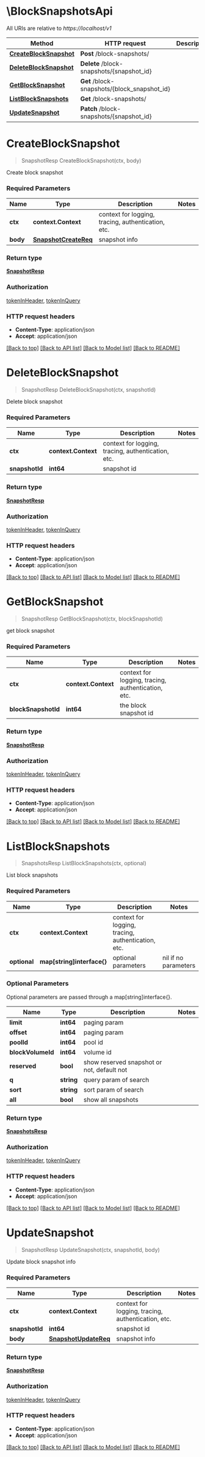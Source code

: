 # \BlockSnapshotsApi

All URIs are relative to *https://localhost/v1*

Method | HTTP request | Description
------------- | ------------- | -------------
[**CreateBlockSnapshot**](BlockSnapshotsApi.md#CreateBlockSnapshot) | **Post** /block-snapshots/ | 
[**DeleteBlockSnapshot**](BlockSnapshotsApi.md#DeleteBlockSnapshot) | **Delete** /block-snapshots/{snapshot_id} | 
[**GetBlockSnapshot**](BlockSnapshotsApi.md#GetBlockSnapshot) | **Get** /block-snapshots/{block_snapshot_id} | 
[**ListBlockSnapshots**](BlockSnapshotsApi.md#ListBlockSnapshots) | **Get** /block-snapshots/ | 
[**UpdateSnapshot**](BlockSnapshotsApi.md#UpdateSnapshot) | **Patch** /block-snapshots/{snapshot_id} | 


# **CreateBlockSnapshot**
> SnapshotResp CreateBlockSnapshot(ctx, body)


Create block snapshot

### Required Parameters

Name | Type | Description  | Notes
------------- | ------------- | ------------- | -------------
 **ctx** | **context.Context** | context for logging, tracing, authentication, etc.
  **body** | [**SnapshotCreateReq**](SnapshotCreateReq.md)| snapshot info | 

### Return type

[**SnapshotResp**](SnapshotResp.md)

### Authorization

[tokenInHeader](../README.md#tokenInHeader), [tokenInQuery](../README.md#tokenInQuery)

### HTTP request headers

 - **Content-Type**: application/json
 - **Accept**: application/json

[[Back to top]](#) [[Back to API list]](../README.md#documentation-for-api-endpoints) [[Back to Model list]](../README.md#documentation-for-models) [[Back to README]](../README.md)

# **DeleteBlockSnapshot**
> SnapshotResp DeleteBlockSnapshot(ctx, snapshotId)


Delete block snapshot

### Required Parameters

Name | Type | Description  | Notes
------------- | ------------- | ------------- | -------------
 **ctx** | **context.Context** | context for logging, tracing, authentication, etc.
  **snapshotId** | **int64**| snapshot id | 

### Return type

[**SnapshotResp**](SnapshotResp.md)

### Authorization

[tokenInHeader](../README.md#tokenInHeader), [tokenInQuery](../README.md#tokenInQuery)

### HTTP request headers

 - **Content-Type**: application/json
 - **Accept**: application/json

[[Back to top]](#) [[Back to API list]](../README.md#documentation-for-api-endpoints) [[Back to Model list]](../README.md#documentation-for-models) [[Back to README]](../README.md)

# **GetBlockSnapshot**
> SnapshotResp GetBlockSnapshot(ctx, blockSnapshotId)


get block snapshot

### Required Parameters

Name | Type | Description  | Notes
------------- | ------------- | ------------- | -------------
 **ctx** | **context.Context** | context for logging, tracing, authentication, etc.
  **blockSnapshotId** | **int64**| the block snapshot id | 

### Return type

[**SnapshotResp**](SnapshotResp.md)

### Authorization

[tokenInHeader](../README.md#tokenInHeader), [tokenInQuery](../README.md#tokenInQuery)

### HTTP request headers

 - **Content-Type**: application/json
 - **Accept**: application/json

[[Back to top]](#) [[Back to API list]](../README.md#documentation-for-api-endpoints) [[Back to Model list]](../README.md#documentation-for-models) [[Back to README]](../README.md)

# **ListBlockSnapshots**
> SnapshotsResp ListBlockSnapshots(ctx, optional)


List block snapshots

### Required Parameters

Name | Type | Description  | Notes
------------- | ------------- | ------------- | -------------
 **ctx** | **context.Context** | context for logging, tracing, authentication, etc.
 **optional** | **map[string]interface{}** | optional parameters | nil if no parameters

### Optional Parameters
Optional parameters are passed through a map[string]interface{}.

Name | Type | Description  | Notes
------------- | ------------- | ------------- | -------------
 **limit** | **int64**| paging param | 
 **offset** | **int64**| paging param | 
 **poolId** | **int64**| pool id | 
 **blockVolumeId** | **int64**| volume id | 
 **reserved** | **bool**| show reserved snapshot or not, default not | 
 **q** | **string**| query param of search | 
 **sort** | **string**| sort param of search | 
 **all** | **bool**| show all snapshots | 

### Return type

[**SnapshotsResp**](SnapshotsResp.md)

### Authorization

[tokenInHeader](../README.md#tokenInHeader), [tokenInQuery](../README.md#tokenInQuery)

### HTTP request headers

 - **Content-Type**: application/json
 - **Accept**: application/json

[[Back to top]](#) [[Back to API list]](../README.md#documentation-for-api-endpoints) [[Back to Model list]](../README.md#documentation-for-models) [[Back to README]](../README.md)

# **UpdateSnapshot**
> SnapshotResp UpdateSnapshot(ctx, snapshotId, body)


Update block snapshot info

### Required Parameters

Name | Type | Description  | Notes
------------- | ------------- | ------------- | -------------
 **ctx** | **context.Context** | context for logging, tracing, authentication, etc.
  **snapshotId** | **int64**| snapshot id | 
  **body** | [**SnapshotUpdateReq**](SnapshotUpdateReq.md)| snapshot info | 

### Return type

[**SnapshotResp**](SnapshotResp.md)

### Authorization

[tokenInHeader](../README.md#tokenInHeader), [tokenInQuery](../README.md#tokenInQuery)

### HTTP request headers

 - **Content-Type**: application/json
 - **Accept**: application/json

[[Back to top]](#) [[Back to API list]](../README.md#documentation-for-api-endpoints) [[Back to Model list]](../README.md#documentation-for-models) [[Back to README]](../README.md)

